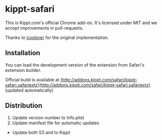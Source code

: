 # kippt-safari

This is Kippt.com's official Chrome add-on. It's licensed under MIT and we accept improvements in pull-requests.

Thanks to [jcxplorer](https://github.com/jcxplorer) for the original implementation.

## Installation

You can load the development version of the extension from Safari's extension builder.

Official build is available at [http://addons.kippt.com/safari/kippt-safari.safariextz](http://addons.kippt.com/safari/kippt-safari.safariextz) (updated automatically)

## Distribution

1. Update version number to Info.plist
2. Update manifest file for automatic updates
  - Update both S3 and to Kippt
